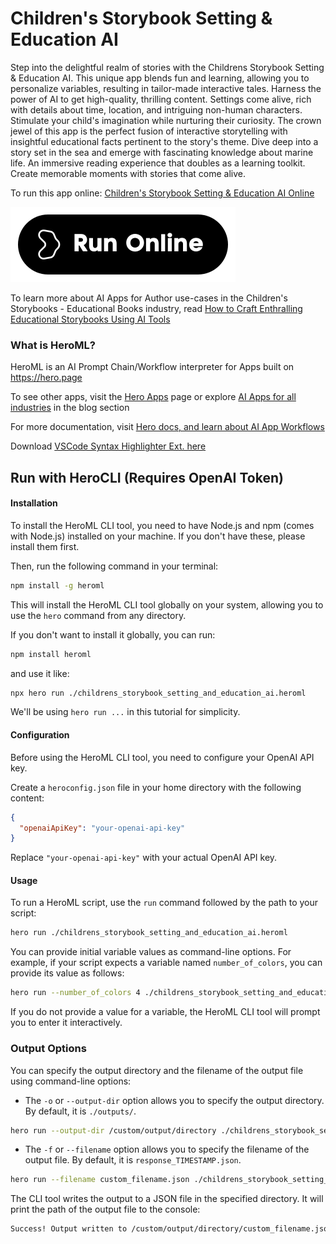 # Children's Storybook Setting & Education AI

Step into the delightful realm of stories with the Childrens Storybook Setting & Education AI. This unique app blends fun and learning, allowing you to personalize variables, resulting in tailor-made interactive tales. Harness the power of AI to get high-quality, thrilling content. Settings come alive, rich with details about time, location, and intriguing non-human characters. Stimulate your child's imagination while nurturing their curiosity. The crown jewel of this app is the perfect fusion of interactive storytelling with insightful educational facts pertinent to the story's theme. Dive deep into a story set in the sea and emerge with fascinating knowledge about marine life. An immersive reading experience that doubles as a learning toolkit. Create memorable moments with stories that come alive.

To run this app online: [Children's Storybook Setting & Education AI Online](https://hero.page/app/children's-storybook-setting-and-education-ai-interactive-learning-through-storytelling/oB3ghpLQ3eYNvcnLCo8X)

[![Run Children's Storybook Setting & Education AI Online](/assets/run.svg)](https://hero.page/app/children's-storybook-setting-and-education-ai-interactive-learning-through-storytelling/oB3ghpLQ3eYNvcnLCo8X)

To learn more about AI Apps for Author use-cases in the Children's Storybooks - Educational Books industry, read [How to Craft Enthralling Educational Storybooks Using AI Tools](https://hero.page/blog/ai/children's-storybooks-educational-books/how-to-craft-enthralling-educational-storybooks-using-ai-tools/170795)

### What is HeroML?
HeroML is an AI Prompt Chain/Workflow interpreter for Apps built on https://hero.page 

To see other apps, visit the [Hero Apps](https://hero.page/apps) page or explore [AI Apps for all industries](https://hero.page/blog) in the blog section

For more documentation, visit [Hero docs, and learn about AI App Workflows](https://hero.page/tutorials/introduction-to-heroml)

Download [VSCode Syntax Highlighter Ext. here](https://marketplace.visualstudio.com/items?itemName=hero-page.heroml)

## Run with HeroCLI (Requires OpenAI Token)

#### Installation

To install the HeroML CLI tool, you need to have Node.js and npm (comes with Node.js) installed on your machine. If you don't have these, please install them first. 

Then, run the following command in your terminal:

```bash
npm install -g heroml
```

This will install the HeroML CLI tool globally on your system, allowing you to use the `hero` command from any directory.

If you don't want to install it globally, you can run:

```bash
npm install heroml
```

and use it like:

```bash
npx hero run ./childrens_storybook_setting_and_education_ai.heroml
```

We'll be using `hero run ...` in this tutorial for simplicity.

#### Configuration

Before using the HeroML CLI tool, you need to configure your OpenAI API key. 

Create a `heroconfig.json` file in your home directory with the following content:

```json
{
  "openaiApiKey": "your-openai-api-key"
}
```

Replace `"your-openai-api-key"` with your actual OpenAI API key.

#### Usage

To run a HeroML script, use the `run` command followed by the path to your script:

```bash
hero run ./childrens_storybook_setting_and_education_ai.heroml
```

You can provide initial variable values as command-line options. For example, if your script expects a variable named `number_of_colors`, you can provide its value as follows:

```bash
hero run --number_of_colors 4 ./childrens_storybook_setting_and_education_ai.heroml
```

If you do not provide a value for a variable, the HeroML CLI tool will prompt you to enter it interactively.

### Output Options

You can specify the output directory and the filename of the output file using command-line options:

- The `-o` or `--output-dir` option allows you to specify the output directory. By default, it is `./outputs/`.

```bash
hero run --output-dir /custom/output/directory ./childrens_storybook_setting_and_education_ai.heroml
```

- The `-f` or `--filename` option allows you to specify the filename of the output file. By default, it is `response_TIMESTAMP.json`.

```bash
hero run --filename custom_filename.json ./childrens_storybook_setting_and_education_ai.heroml
```

The CLI tool writes the output to a JSON file in the specified directory. It will print the path of the output file to the console:

```bash
Success! Output written to /custom/output/directory/custom_filename.json
```

